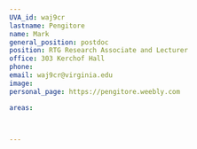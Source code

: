 ```yaml
---
UVA_id: waj9cr
lastname: Pengitore
name: Mark
general_position: postdoc
position: RTG Research Associate and Lecturer
office: 303 Kerchof Hall
phone: 
email: waj9cr@virginia.edu
image: 
personal_page: https://pengitore.weebly.com  

areas:



---
```


